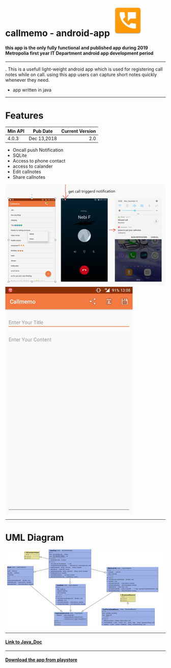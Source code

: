   # callmemo   - android-app                                                      <img src="Images/logo.png" width="100">
 
 #### this app is the only fully functional and published app during 2019 Metropolia first year IT Department android app development period 
 
 ----

. This is a usefull light-weight android app which is used for registering call notes  while on call.
using this app users can capture short notes quickly whenever they need.
- app written in java 
---
 # Features         
 
 
 | Min API       | Pub Date      |Current Version |
 | ------------- |:-------------:| -----:|
 |  4.0.3        |Dec 13,2018    | 2.0 |

 
 
 - Oncall push Notification                                         
 - SQLite 
 - Access to phone contact 
 - access to calander 
 - Edit callnotes 
 - Share callnotes
 
 
 <img src="Images/tempsnip.png">          <img src="Images/screen2.jpg" width="400">                                  
                                          



---
# UML Diagram 

   <img src="Images/uml.PNG">

---

#### [Link to Java_Doc](http://users.metropolia.fi/~beselama/callmemoJ_DOC/index.html)

---

#### [Download the app from playstore](https://play.google.com/store/apps/details?id=com.callmemonew.gbese.callmemo&hl=en)


